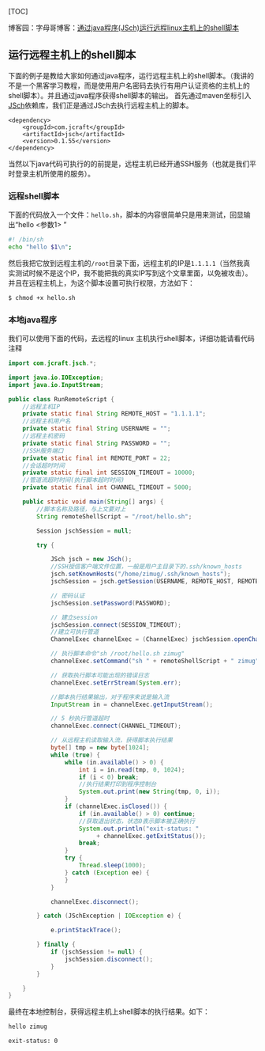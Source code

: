[TOC]

博客园：字母哥博客：[通过java程序(JSch)运行远程linux主机上的shell脚本](https://www.cnblogs.com/zimug/p/13450493.html)



## 运行远程主机上的shell脚本

下面的例子是教给大家如何通过java程序，运行远程主机上的shell脚本。（我讲的不是一个黑客学习教程，而是使用用户名密码去执行有用户认证资格的主机上的shell脚本）。并且通过java程序获得shell脚本的输出。
首先通过maven坐标引入[JSch](http://www.jcraft.com/jsch/)依赖库，我们正是通过JSch去执行远程主机上的脚本。

```markup
<dependency>
    <groupId>com.jcraft</groupId>
    <artifactId>jsch</artifactId>
    <version>0.1.55</version>
</dependency>
```

当然以下java代码可执行的的前提是，远程主机已经开通SSH服务（也就是我们平时登录主机所使用的服务）。

### 远程shell脚本

下面的代码放入一个文件：`hello.sh`，脚本的内容很简单只是用来测试，回显输出“hello <参数1> ”

```bash
#! /bin/sh
echo "hello $1\n";
```

然后我把它放到远程主机的`/root`目录下面，远程主机的IP是`1.1.1.1`（当然我真实测试时候不是这个IP，我不能把我的真实IP写到这个文章里面，以免被攻击）。并且在远程主机上，为这个脚本设置可执行权限，方法如下：

```bash
$ chmod +x hello.sh
```

### 本地java程序

我们可以使用下面的代码，去远程的linux 主机执行shell脚本，详细功能请看代码注释

```java
import com.jcraft.jsch.*;

import java.io.IOException;
import java.io.InputStream;

public class RunRemoteScript {
    //远程主机IP
    private static final String REMOTE_HOST = "1.1.1.1";
    //远程主机用户名
    private static final String USERNAME = "";
    //远程主机密码
    private static final String PASSWORD = "";
    //SSH服务端口
    private static final int REMOTE_PORT = 22;
    //会话超时时间
    private static final int SESSION_TIMEOUT = 10000;
    //管道流超时时间(执行脚本超时时间)
    private static final int CHANNEL_TIMEOUT = 5000;

    public static void main(String[] args) {
        //脚本名称及路径，与上文要对上
        String remoteShellScript = "/root/hello.sh";

        Session jschSession = null;

        try {

            JSch jsch = new JSch();
            //SSH授信客户端文件位置，一般是用户主目录下的.ssh/known_hosts
            jsch.setKnownHosts("/home/zimug/.ssh/known_hosts");
            jschSession = jsch.getSession(USERNAME, REMOTE_HOST, REMOTE_PORT);

            // 密码认证
            jschSession.setPassword(PASSWORD);

            // 建立session
            jschSession.connect(SESSION_TIMEOUT);
            //建立可执行管道
            ChannelExec channelExec = (ChannelExec) jschSession.openChannel("exec");

            // 执行脚本命令"sh /root/hello.sh zimug"
            channelExec.setCommand("sh " + remoteShellScript + " zimug");

            // 获取执行脚本可能出现的错误日志
            channelExec.setErrStream(System.err);

            //脚本执行结果输出，对于程序来说是输入流
            InputStream in = channelExec.getInputStream();

            // 5 秒执行管道超时
            channelExec.connect(CHANNEL_TIMEOUT);

            // 从远程主机读取输入流，获得脚本执行结果
            byte[] tmp = new byte[1024];
            while (true) {
                while (in.available() > 0) {
                    int i = in.read(tmp, 0, 1024);
                    if (i < 0) break;
                    //执行结果打印到程序控制台
                    System.out.print(new String(tmp, 0, i));
                }
                if (channelExec.isClosed()) {
                    if (in.available() > 0) continue;
                    //获取退出状态，状态0表示脚本被正确执行
                    System.out.println("exit-status: "
                         + channelExec.getExitStatus());
                    break;
                }
                try {
                    Thread.sleep(1000);
                } catch (Exception ee) {
                }
            }

            channelExec.disconnect();

        } catch (JSchException | IOException e) {

            e.printStackTrace();

        } finally {
            if (jschSession != null) {
                jschSession.disconnect();
            }
        }

    }
}
```

最终在本地控制台，获得远程主机上shell脚本的执行结果。如下：

```bash
hello zimug

exit-status: 0
```